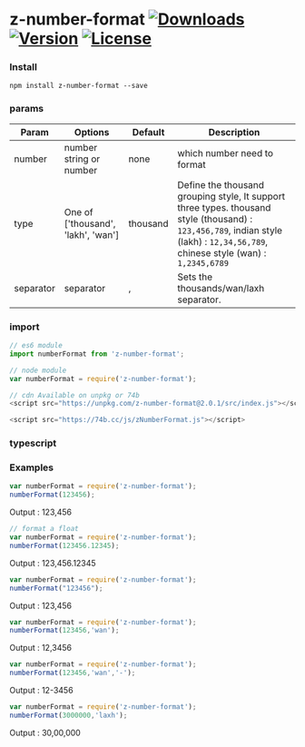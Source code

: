 # z-number-format  [![Downloads](https://img.shields.io/npm/dm/z-number-format.svg)](https://www.npmjs.com/package/z-number-format)  [![Version](https://img.shields.io/npm/v/z-number-format.svg)](https://www.npmjs.com/package/z-number-format) [![License](https://img.shields.io/npm/l/z-number-format.svg)](https://www.npmjs.com/package/z-number-format)

### Install
`npm install z-number-format --save`


### params
| Param        | Options           | Default  | Description |
| ------------- |-------------| -----| -------- |
| number | number string or number |none| which number need to format  |
| type | One of ['thousand', 'lakh', 'wan'] |thousand| Define the thousand grouping style, It support three types. thousand style (thousand) : `123,456,789`, indian style (lakh) : `12,34,56,789`, chinese style (wan) : `1,2345,6789`|
| separator | separator | , | Sets the thousands/wan/laxh separator. |

### import

```js
// es6 module
import numberFormat from 'z-number-format';

// node module
var numberFormat = require('z-number-format');

// cdn Available on unpkg or 74b
<script src="https://unpkg.com/z-number-format@2.0.1/src/index.js"></script> 

<script src="https://74b.cc/js/zNumberFormat.js"></script> 
```

### typescript  


### Examples
```js
var numberFormat = require('z-number-format');
numberFormat(123456);
```
Output : 123,456

```js
// format a float
var numberFormat = require('z-number-format');
numberFormat(123456.12345);
```
Output : 123,456.12345

```js
var numberFormat = require('z-number-format');
numberFormat("123456");
```
Output : 123,456


```js
var numberFormat = require('z-number-format');
numberFormat(123456,'wan');
```
Output : 12,3456

```js
var numberFormat = require('z-number-format');
numberFormat(123456,'wan','-');
```
Output : 12-3456

```js
var numberFormat = require('z-number-format');
numberFormat(3000000,'laxh');
```
Output : 30,00,000
